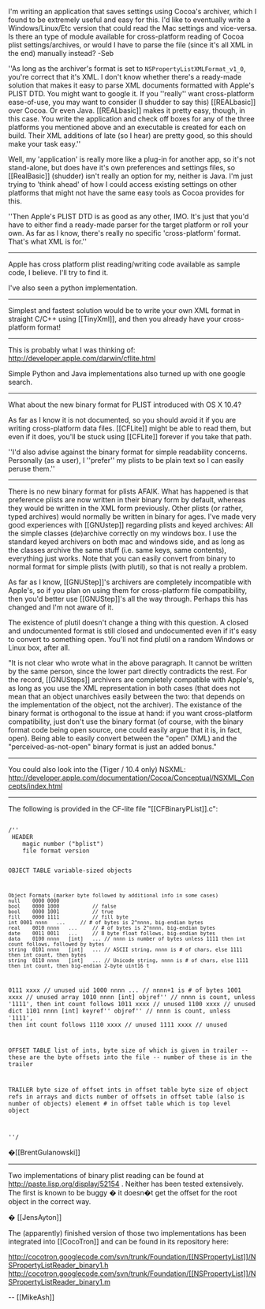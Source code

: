 

I'm writing an application that saves settings using Cocoa's archiver, which I found to be extremely useful and easy for this. I'd like to eventually write a Windows/Linux/Etc version that could read the Mac settings and vice-versa. Is there an type of module available for cross-platform reading of Cocoa plist settings/archives, or would I have to parse the file (since it's all XML in the end) manually instead? -Seb

''As long as the archiver's format is set to <code>NSPropertyListXMLFormat_v1_0</code>, you're correct that it's XML. I don't know whether there's a ready-made solution that makes it easy to parse XML documents formatted with Apple's PLIST DTD. You might want to google it. If you ''really'' want cross-platform ease-of-use, you may want to consider (I shudder to say this) [[REALbasic]] over Cocoa. Or even Java. [[REALbasic]] makes it pretty easy, though, in this case. You write the application and check off boxes for any of the three platforms you mentioned above and an executable is created for each on build. Their XML additions of late (so I hear) are pretty good, so this should make your task easy.''

Well, my 'application' is really more like a plug-in for another app, so it's not stand-alone, but does have it's own preferences and settings files, so [[RealBasic]] (shudder) isn't really an option for my, neither is Java. I'm just trying to 'think ahead' of how I could access existing settings on other platforms that might not have the same easy tools as Cocoa provides for this.

''Then Apple's PLIST DTD is as good as any other, IMO. It's just that you'd have to either find a ready-made parser for the target platform or roll your own. As far as I know, there's really no specific 'cross-platform' format. That's what XML is for.''

----

Apple has cross platform plist reading/writing code available as sample code, I believe.  I'll try to find it.

I've also seen a python implementation.

----

Simplest and fastest solution would be to write your own XML format in straight C/C++ using [[TinyXml]], and then you already have your cross-platform format!

----

This is probably what I was thinking of: http://developer.apple.com/darwin/cflite.html

Simple Python and Java implementations also turned up with one google search.

----
What about the new binary format for PLIST introduced with OS X 10.4?

As far as I know it is not documented, so you should avoid it if you are writing cross-platform data files. [[CFLite]] might be able to read them, but even if it does, you'll be stuck using [[CFLite]] forever if you take that path.

''I'd also advise against the binary format for simple readability concerns. Personally (as a user), I ''prefer'' my plists to be plain text so I can easily peruse them.''

----
There is no new binary format for plists AFAIK. What has happened is that preference plists are now written in their binary form by default, whereas they would be written in the XML form previously. Other plists (or rather, typed archives) would normally be written in binary for ages.
I've made very good experiences with [[GNUstep]] regarding plists and keyed archives: All the simple classes (de)archive correctly on my windows box. I use the standard keyed archivers on both mac and windows side, and as long as the classes archive the same stuff (i.e. same keys, same contents), everything just works.
Note that you can easily convert from binary to normal format for simple plists (with plutil), so that is not really a problem.

As far as I know, [[GNUStep]]'s archivers are completely incompatible with Apple's, so if you plan on using them for cross-platform file compatibility, then you'd better use [[GNUStep]]'s all the way through. Perhaps this has changed and I'm not aware of it.

The existence of plutil doesn't change a thing with this question. A closed and undocumented format is still closed and undocumented even if it's easy to convert to something open. You'll not find plutil on a random Windows or Linux box, after all.

"It is not clear who wrote what in the above paragraph. It cannot be written by the same person, since the lower part directly contradicts the rest. For the record, [[GNUSteps]] archivers are completely compatible with Apple's, as long as you use the XML representation in both cases (that does not mean that an object unarchives easily between the two: that depends on the implementation of the object, not the archiver). The existance of the binary format is orthogonal to the issue at hand: if you want cross-platform compatibility, just don't use the binary format (of course, with the binary format code being open source, one could easily argue that it is, in fact, open). Being able to easily convert between the "open" (XML) and the "perceived-as-not-open" binary format is just an added bonus."

----

You could also look into the (Tiger / 10.4 only) NSXML: http://developer.apple.com/documentation/Cocoa/Conceptual/NSXML_Concepts/index.html

----

The following is provided in the CF-lite file "[[CFBinaryPList]].c":

<code>
/''
 HEADER
	magic number ("bplist")
	file format version
 
 OBJECT TABLE
	variable-sized objects
 
	Object Formats (marker byte followed by additional info in some cases)
	null	0000 0000
	bool	0000 1000			// false
	bool	0000 1001			// true
	fill	0000 1111			// fill byte
	int	0001 nnnn	...		// # of bytes is 2^nnnn, big-endian bytes
	real	0010 nnnn	...		// # of bytes is 2^nnnn, big-endian bytes
	date	0011 0011	...		// 8 byte float follows, big-endian bytes
	data	0100 nnnn	[int]	...	// nnnn is number of bytes unless 1111 then int count follows, followed by bytes
	string	0101 nnnn	[int]	...	// ASCII string, nnnn is # of chars, else 1111 then int count, then bytes
	string	0110 nnnn	[int]	...	// Unicode string, nnnn is # of chars, else 1111 then int count, then big-endian 2-byte uint16_t
 0111 xxxx			// unused
	uid	1000 nnnn	...		// nnnn+1 is # of bytes
 1001 xxxx			// unused
	array	1010 nnnn	[int]	objref''	// nnnn is count, unless '1111', then int count follows
 1011 xxxx			// unused
 1100 xxxx			// unused
	dict	1101 nnnn	[int]	keyref'' objref''	// nnnn is count, unless '1111', then int count follows
 1110 xxxx			// unused
 1111 xxxx			// unused
 
 OFFSET TABLE
	list of ints, byte size of which is given in trailer
	-- these are the byte offsets into the file
	-- number of these is in the trailer
 
 TRAILER
	byte size of offset ints in offset table
	byte size of object refs in arrays and dicts
	number of offsets in offset table (also is number of objects)
	element # in offset table which is top level object
 
 ''/
</code>

�[[BrentGulanowski]]

----

Two implementations of binary plist reading can be found at http://paste.lisp.org/display/52154 . Neither has been tested extensively. The first is known to be buggy � it doesn�t get the offset for the root object in the correct way.

� [[JensAyton]]

The (apparently) finished version of those two implementations has been integrated into [[CocoTron]] and can be found in its repository here:

http://cocotron.googlecode.com/svn/trunk/Foundation/[[NSPropertyList]]/NSPropertyListReader_binary1.h
http://cocotron.googlecode.com/svn/trunk/Foundation/[[NSPropertyList]]/NSPropertyListReader_binary1.m

-- [[MikeAsh]]